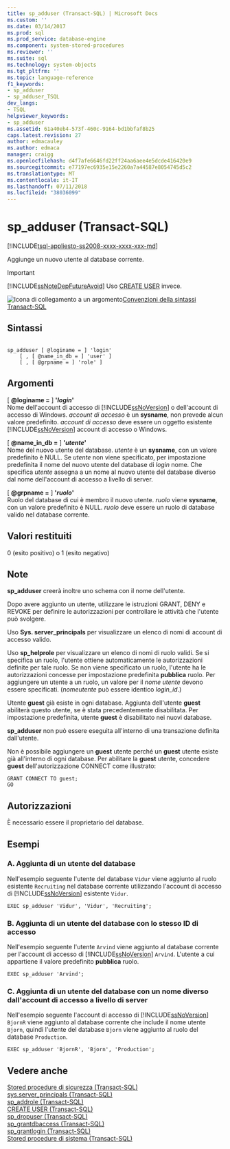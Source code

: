 ```yaml
---
title: sp_adduser (Transact-SQL) | Microsoft Docs
ms.custom: ''
ms.date: 03/14/2017
ms.prod: sql
ms.prod_service: database-engine
ms.component: system-stored-procedures
ms.reviewer: ''
ms.suite: sql
ms.technology: system-objects
ms.tgt_pltfrm: ''
ms.topic: language-reference
f1_keywords:
- sp_adduser
- sp_adduser_TSQL
dev_langs:
- TSQL
helpviewer_keywords:
- sp_adduser
ms.assetid: 61a40eb4-573f-460c-9164-bd1bbfaf8b25
caps.latest.revision: 27
author: edmacauley
ms.author: edmaca
manager: craigg
ms.openlocfilehash: d4f7afe6646fd22ff24aa6aee4e5dcde416420e9
ms.sourcegitcommit: e77197ec6935e15e2260a7a44587e8054745d5c2
ms.translationtype: MT
ms.contentlocale: it-IT
ms.lasthandoff: 07/11/2018
ms.locfileid: "38036099"
---
```

# <a name="spadduser-transact-sql"></a>sp_adduser (Transact-SQL)
[!INCLUDE[tsql-appliesto-ss2008-xxxx-xxxx-xxx-md](../../includes/tsql-appliesto-ss2008-xxxx-xxxx-xxx-md.md)]

  Aggiunge un nuovo utente al database corrente.  
  
> [!IMPORTANT]  
>  [!INCLUDE[ssNoteDepFutureAvoid](../../includes/ssnotedepfutureavoid-md.md)] Uso [CREATE USER](../../t-sql/statements/create-user-transact-sql.md) invece.  
  
 ![Icona di collegamento a un argomento](../../database-engine/configure-windows/media/topic-link.gif "Icona di collegamento a un argomento")[Convenzioni della sintassi Transact-SQL](../../t-sql/language-elements/transact-sql-syntax-conventions-transact-sql.md)  
  
## <a name="syntax"></a>Sintassi  
  
```  
  
sp_adduser [ @loginame = ] 'login'   
    [ , [ @name_in_db = ] 'user' ]   
    [ , [ @grpname = ] 'role' ]   
```  
  
## <a name="arguments"></a>Argomenti  
 [ **@loginame =** ] **'***login***'**  
 Nome dell'account di accesso di [!INCLUDE[ssNoVersion](../../includes/ssnoversion-md.md)] o dell'account di accesso di Windows. *account di accesso* è un **sysname**, non prevede alcun valore predefinito. *account di accesso* deve essere un oggetto esistente [!INCLUDE[ssNoVersion](../../includes/ssnoversion-md.md)] account di accesso o Windows.  
  
 [  **@name_in_db =** ] **'***utente***'**  
 Nome del nuovo utente del database. *utente* è un **sysname**, con un valore predefinito è NULL. Se *utente* non viene specificato, per impostazione predefinita il nome del nuovo utente del database di *login* nome. Che specifica *utente* assegna a un nome al nuovo utente del database diverso dal nome dell'account di accesso a livello di server.  
  
 [  **@grpname =** ] **'***ruolo***'**  
 Ruolo del database di cui è membro il nuovo utente. *ruolo* viene **sysname**, con un valore predefinito è NULL. *ruolo* deve essere un ruolo di database valido nel database corrente.  
  
## <a name="return-code-values"></a>Valori restituiti  
 0 (esito positivo) o 1 (esito negativo)  
  
## <a name="remarks"></a>Note  
 **sp_adduser** creerà inoltre uno schema con il nome dell'utente.  
  
 Dopo avere aggiunto un utente, utilizzare le istruzioni GRANT, DENY e REVOKE per definire le autorizzazioni per controllare le attività che l'utente può svolgere.  
  
 Uso **Sys. server_principals** per visualizzare un elenco di nomi di account di accesso valido.  
  
 Uso **sp_helprole** per visualizzare un elenco di nomi di ruolo validi. Se si specifica un ruolo, l'utente ottiene automaticamente le autorizzazioni definite per tale ruolo. Se non viene specificato un ruolo, l'utente ha le autorizzazioni concesse per impostazione predefinita **pubblica** ruolo. Per aggiungere un utente a un ruolo, un valore per il *nome utente* devono essere specificati. (*nomeutente* può essere identico *login_id*.)  
  
 Utente **guest** già esiste in ogni database. Aggiunta dell'utente **guest** abiliterà questo utente, se è stata precedentemente disabilitata. Per impostazione predefinita, utente **guest** è disabilitato nei nuovi database.  
  
 **sp_adduser** non può essere eseguita all'interno di una transazione definita dall'utente.  
  
 Non è possibile aggiungere un **guest** utente perché un **guest** utente esiste già all'interno di ogni database. Per abilitare la **guest** utente, concedere **guest** dell'autorizzazione CONNECT come illustrato:  
  
```  
GRANT CONNECT TO guest;  
GO  
```  
  
## <a name="permissions"></a>Autorizzazioni  
 È necessario essere il proprietario del database.  
  
## <a name="examples"></a>Esempi  
  
### <a name="a-adding-a-database-user"></a>A. Aggiunta di un utente del database  
 Nell'esempio seguente l'utente del database `Vidur` viene aggiunto al ruolo esistente `Recruiting` nel database corrente utilizzando l'account di accesso di [!INCLUDE[ssNoVersion](../../includes/ssnoversion-md.md)] esistente `Vidur`.  
  
```  
EXEC sp_adduser 'Vidur', 'Vidur', 'Recruiting';  
```  
  
### <a name="b-adding-a-database-user-with-the-same-login-id"></a>B. Aggiunta di un utente del database con lo stesso ID di accesso  
 Nell'esempio seguente l'utente `Arvind` viene aggiunto al database corrente per l'account di accesso di [!INCLUDE[ssNoVersion](../../includes/ssnoversion-md.md)] `Arvind`. L'utente a cui appartiene il valore predefinito **pubblica** ruolo.  
  
```  
EXEC sp_adduser 'Arvind';  
```  
  
### <a name="c-adding-a-database-user-with-a-different-name-than-its-server-level-login"></a>C. Aggiunta di un utente del database con un nome diverso dall'account di accesso a livello di server  
 Nell'esempio seguente l'account di accesso di [!INCLUDE[ssNoVersion](../../includes/ssnoversion-md.md)] `BjornR` viene aggiunto al database corrente che include il nome utente `Bjorn`, quindi l'utente del database `Bjorn` viene aggiunto al ruolo del database `Production`.  
  
```  
EXEC sp_adduser 'BjornR', 'Bjorn', 'Production';  
```  
  
## <a name="see-also"></a>Vedere anche  
 [Stored procedure di sicurezza &#40;Transact-SQL&#41;](../../relational-databases/system-stored-procedures/security-stored-procedures-transact-sql.md)   
 [sys.server_principals &#40;Transact-SQL&#41;](../../relational-databases/system-catalog-views/sys-server-principals-transact-sql.md)   
 [sp_addrole &#40;Transact-SQL&#41;](../../relational-databases/system-stored-procedures/sp-addrole-transact-sql.md)   
 [CREATE USER &#40;Transact-SQL&#41;](../../t-sql/statements/create-user-transact-sql.md)   
 [sp_dropuser &#40;Transact-SQL&#41;](../../relational-databases/system-stored-procedures/sp-dropuser-transact-sql.md)   
 [sp_grantdbaccess &#40;Transact-SQL&#41;](../../relational-databases/system-stored-procedures/sp-grantdbaccess-transact-sql.md)   
 [sp_grantlogin &#40;Transact-SQL&#41;](../../relational-databases/system-stored-procedures/sp-grantlogin-transact-sql.md)   
 [Stored procedure di sistema &#40;Transact-SQL&#41;](../../relational-databases/system-stored-procedures/system-stored-procedures-transact-sql.md)  
  
  
